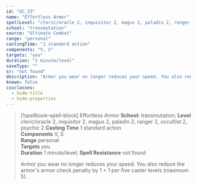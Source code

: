 ```yaml
---
id: "UC_33"
name: "Effortless Armor"
spellLevel: "cleric/oracle 2, inquisitor 2, magus 2, paladin 2, ranger 2, occultist 2, psychic 2"
school: "transmutation"
source: "Ultimate Combat"
range: "personal"
castingTime: "1 standard action"
components: "V, S"
targets: "you"
duration: "1 minute/level"
saveType: ""
sr: "not found"
description: "Armor you wear no longer reduces your speed. You also reduce the armor's armor check penalty by 1 + 1 per five caster levels (maximum 5)."
known: false
cssclasses:
  - hide-title
  - hide-properties
---
```


> [!spellbook-spell-block] Effortless Armor
> **School:** transmutation; **Level** cleric/oracle 2, inquisitor 2, magus 2, paladin 2, ranger 2, occultist 2, psychic 2
> **Casting Time** 1 standard action  
> **Components** V, S  
> **Range** personal  
> **Targets** you  
> **Duration** 1 minute/level; **Spell Resistance** not found
> 
> Armor you wear no longer reduces your speed. You also reduce the armor's armor check penalty by 1 + 1 per five caster levels (maximum 5).